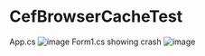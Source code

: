 # CefBrowserCacheTest

App.cs
![image](https://user-images.githubusercontent.com/1393897/186740264-262aab9a-729b-49c8-8e13-165c54bc1a8e.png)
Form1.cs showing crash
![image](https://user-images.githubusercontent.com/1393897/186737873-ddf361b6-dacd-4acb-9c62-4080d3cf883a.png)
